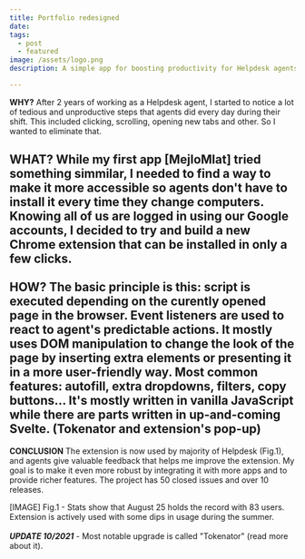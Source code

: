 ```yaml
---
title: Portfolio redesigned
date: 
tags:
  - post
  - featured
image: /assets/logo.png
description: A simple app for boosting productivity for Helpdesk agents. It provides better UX with visual cues, autocomplete options and school search via pop-up.

---
```


__WHY?__
After 2 years of working as a Helpdesk agent, I started to notice a lot of tedious and unproductive steps that agents did every day during their shift. This included clicking, scrolling, opening new tabs and other. So I wanted to eliminate that.

__WHAT?__
While my first app [MejloMlat] tried something simmilar, I needed to find a way to make it more accessible so agents don't have to install it every time they change computers. Knowing all of us are logged in using our Google accounts, I decided to try and build a new Chrome extension that can be installed in only a few clicks.
\
\
__HOW?__
The basic principle is this: script is executed depending on the curently opened page in the browser. Event listeners are used to react to agent's predictable actions. It mostly uses DOM manipulation to change the look of the page by inserting extra elements or presenting it in a more user-friendly way. 
Most common features: autofill, extra dropdowns, filters, copy buttons...
It's mostly written in vanilla JavaScript while there are parts written in up-and-coming Svelte. (Tokenator and extension's pop-up)
---
__CONCLUSION__
The extension is now used by majority of Helpdesk (Fig.1), and agents give valuable feedback that helps me improve the extension. My goal is to make it even more robust by integrating it with more apps and to provide richer features. The project has 50 closed issues and over 10 releases. 

[IMAGE]
Fig.1 - Stats show that August 25 holds the record with 83 users. Extension is actively used with some dips in usage during the summer.
\
\
**_UPDATE 10/2021_** -  Most notable upgrade is called "Tokenator" (read more about it).
